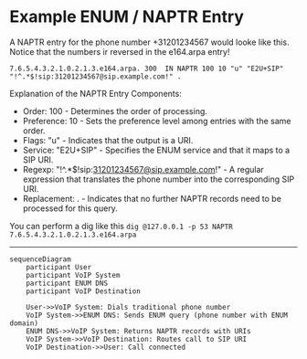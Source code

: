 # Example ENUM / NAPTR Entry

A NAPTR entry for the phone number +31201234567 would looke like this. Notice that the numbers ir reversed in the e164.arpa entry! 

```
7.6.5.4.3.2.1.0.2.1.3.e164.arpa. 300  IN NAPTR 100 10 "u" "E2U+SIP" "!^.*$!sip:31201234567@sip.example.com!" .
```

Explanation of the NAPTR Entry Components: 
* Order: 100 - Determines the order of processing. 
* Preference: 10 - Sets the preference level among entries with the same order. 
* Flags: "u" - Indicates that the output is a URI. 
* Service: "E2U+SIP" - Specifies the ENUM service and that it maps to a SIP URI. 
* Regexp: "!^.*$!sip:31201234567@sip.example.com!" - A regular expression that translates the phone number into the corresponding SIP URI. 
* Replacement: . - Indicates that no further NAPTR records need to be processed for this query. 

You can perform a dig like this `dig @127.0.0.1 -p 53 NAPTR 7.6.5.4.3.2.1.0.2.1.3.e164.arpa`

---
```mermaid
sequenceDiagram
    participant User
    participant VoIP System
    participant ENUM DNS
    participant VoIP Destination

    User->>VoIP System: Dials traditional phone number
    VoIP System->>ENUM DNS: Sends ENUM query (phone number with ENUM domain)
    ENUM DNS->>VoIP System: Returns NAPTR records with URIs
    VoIP System->>VoIP Destination: Routes call to SIP URI
    VoIP Destination->>User: Call connected